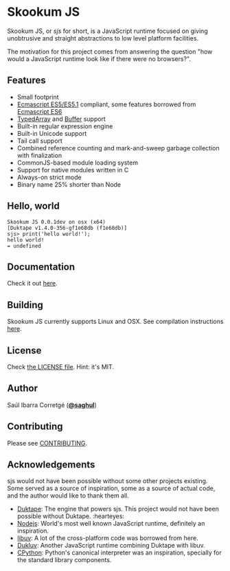 
# Skookum JS

Skookum JS, or *sjs* for short, is a JavaScript runtime focused on giving
unobtrusive and straight abstractions to low level platform facilities.

The motivation for this project comes from answering the question "how would a
JavaScript runtime look like if there were no browsers?".

## Features

* Small footprint
* [Ecmascript ES5/ES5.1](http://www.ecma-international.org/ecma-262/5.1/) compliant, some features borrowed
  from [Ecmascript ES6](http://www.ecma-international.org/ecma-262/6.0/index.html)
* [TypedArray](https://www.khronos.org/registry/typedarray/specs/latest/) and
  [Buffer](https://nodejs.org/docs/v0.12.1/api/buffer.html) support
* Built-in regular expression engine
* Built-in Unicode support
* Tail call support
* Combined reference counting and mark-and-sweep garbage collection with finalization
* CommonJS-based module loading system
* Support for native modules written in C
* Always-on strict mode
* Binary name 25% shorter than Node

## Hello, world

    Skookum JS 0.0.1dev on osx (x64)
    [Duktape v1.4.0-356-gf1e68db (f1e68db)]
    sjs> print('hello world!');
    hello world!
    = undefined

## Documentation

Check it out [here](http://sjs.saghul.net).

## Building

Skookum JS currently supports Linux and OSX. See compilation instructions [here](http://sjs.saghul.net/en/latest/#building).

## License

Check [the LICENSE file](https://github.com/saghul/sjs/blob/master/LICENSE). Hint: it's MIT.

## Author

Saúl Ibarra Corretgé ([**@saghul**](https://github.com/saghul))

## Contributing

Please see [CONTRIBUTING](https://github.com/saghul/sjs/blob/master/CONTRIBUTING.md).

## Acknowledgements

sjs would not have been possible without some other projects existing. Some served
as a source of inspiration, some as a source of actual code, and the author would like to thank them all.

* [Duktape](http://duktape.org/): The engine that powers sjs. This project would not have been possible without Duktape. :hearteyes:
* [Nodejs](https://nodejs.org): World's most well known JavaScript runtime, definitely an inspiration.
* [libuv](https://github.com/libuv/libuv): A lot of the cross-platform code was borrowed from here.
* [Dukluv](https://github.com/creationix/dukluv): Another JavaScript runtime combining Duktape with libuv.
* [CPython](https://github.com/python/cpython/): Python's canonical interpreter was an inspiration, specially for the standard library components.
